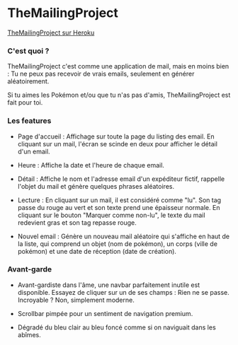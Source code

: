 # TheMailingProject
[TheMailingProject sur Heroku](https://themailingproject.herokuapp.com/)

### C'est quoi ?

TheMailingProject c'est comme une application de mail, mais en moins bien : Tu ne peux pas recevoir de vrais emails, seulement en générer aléatoirement.

Si tu aimes les Pokémon et/ou que tu n'as pas d'amis, TheMailingProject est fait pour toi.


### Les features

- Page d'accueil : Affichage sur toute la page du listing des email.
En cliquant sur un mail, l'écran se scinde en deux pour afficher le détail d'un email.

- Heure : Affiche la date et l'heure de chaque email.

- Détail : Affiche le nom et l'adresse email d'un expéditeur fictif, rappelle l'objet du mail et génère quelques phrases aléatoires.

- Lecture : En cliquant sur un mail, il est considéré comme "lu". Son tag passe du rouge au vert et son texte prend une épaisseur normale.
En cliquant sur le bouton "Marquer comme non-lu", le texte du mail redevient gras et son tag repasse rouge.

- Nouvel email : Génère un nouveau mail aléatoire qui s'affiche en haut de la liste, qui comprend un objet (nom de pokémon),
un corps (ville de pokémon) et une date de réception (date de création).


### Avant-garde

- Avant-gardiste dans l'âme, une navbar parfaitement inutile est disponible. Essayez de cliquer sur un de ses champs :
Rien ne se passe. Incroyable ? Non, simplement moderne.

- Scrollbar pimpée pour un sentiment de navigation premium.

- Dégradé du bleu clair au bleu foncé comme si on naviguait dans les abîmes.